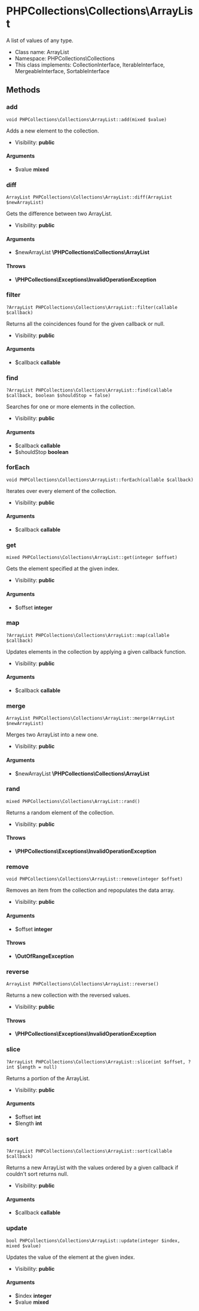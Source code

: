 PHPCollections\Collections\ArrayList
===============

A list of values of any type.

* Class name: ArrayList
* Namespace: PHPCollections\Collections
* This class implements: CollectionInterface, IterableInterface, MergeableInterface, SortableInterface

Methods
-------

### add

    void PHPCollections\Collections\ArrayList::add(mixed $value)

Adds a new element to the collection.

* Visibility: **public**

#### Arguments
* $value **mixed**

### diff

    ArrayList PHPCollections\Collections\ArrayList::diff(ArrayList $newArrayList)

 Gets the difference between two ArrayList.

* Visibility: **public**

#### Arguments
* $newArrayList **\PHPCollections\Collections\ArrayList**

#### Throws
* **\PHPCollections\Exceptions\InvalidOperationException**

### filter

    ?ArrayList PHPCollections\Collections\ArrayList::filter(callable $callback)

Returns all the coincidences found
for the given callback or null.

* Visibility: **public**

#### Arguments
* $callback **callable**

### find

    ?ArrayList PHPCollections\Collections\ArrayList::find(callable $callback, boolean $shouldStop = false)

 Searches for one or more elements
 in the collection.

* Visibility: **public**

#### Arguments
* $callback **callable**
* $shouldStop **boolean**

### forEach

    void PHPCollections\Collections\ArrayList::forEach(callable $callback)

Iterates over every element of the collection.

* Visibility: **public**

#### Arguments
* $callback **callable**

### get

    mixed PHPCollections\Collections\ArrayList::get(integer $offset)

Gets the element specified
at the given index.

* Visibility: **public**

#### Arguments
* $offset **integer**

### map

    ?ArrayList PHPCollections\Collections\ArrayList::map(callable $callback)

Updates elements in the collection by
applying a given callback function.

* Visibility: **public**

#### Arguments
* $callback **callable**

### merge

    ArrayList PHPCollections\Collections\ArrayList::merge(ArrayList $newArrayList)

Merges two ArrayList into a new one.

* Visibility: **public**

#### Arguments
* $newArrayList **\PHPCollections\Collections\ArrayList**

### rand

    mixed PHPCollections\Collections\ArrayList::rand()

Returns a random element of
the collection.

* Visibility: **public**

#### Throws
* **\PHPCollections\Exceptions\InvalidOperationException**

### remove

    void PHPCollections\Collections\ArrayList::remove(integer $offset)

Removes an item from the collection
and repopulates the data array.

* Visibility: **public**

#### Arguments
* $offset **integer**

#### Throws
* **\OutOfRangeException**

### reverse

    ArrayList PHPCollections\Collections\ArrayList::reverse()

Returns a new collection with the
reversed values.

* Visibility: **public**

#### Throws
* **\PHPCollections\Exceptions\InvalidOperationException**

### slice

    ?ArrayList PHPCollections\Collections\ArrayList::slice(int $offset, ?int $length = null)

 Returns a portion of the ArrayList.

* Visibility: **public**

#### Arguments
* $offset **int**
* $length **int**

### sort

    ?ArrayList PHPCollections\Collections\ArrayList::sort(callable $callback)

Returns a new ArrayList with the values ordered by a given callback if couldn't sort returns null.

* Visibility: **public**

#### Arguments
* $callback **callable**

### update

    bool PHPCollections\Collections\ArrayList::update(integer $index, mixed $value)

 Updates the value of the element
 at the given index.

* Visibility: **public**

#### Arguments
* $index **integer**
* $value **mixed**
